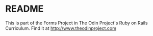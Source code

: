 # README

This is part of the Forms Project in The Odin Project's Ruby on Rails Curriculum. Find it at http://www.theodinproject.com
